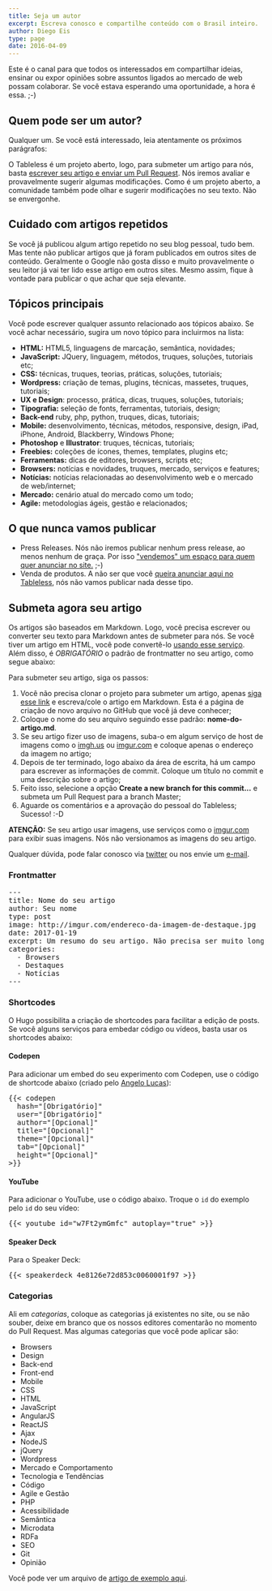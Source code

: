 ```yaml
---
title: Seja um autor
excerpt: Escreva conosco e compartilhe conteúdo com o Brasil inteiro.
author: Diego Eis
type: page
date: 2016-04-09
---
```


Este é o canal para que todos os interessados em compartilhar ideias, ensinar ou expor opiniões sobre assuntos ligados ao mercado de web possam colaborar. Se você estava esperando uma oportunidade, a hora é essa. ;-)

## Quem pode ser um autor?

Qualquer um. Se você está interessado, leia atentamente os próximos parágrafos:

O Tableless é um projeto aberto, logo, para submeter um artigo para nós, basta [escrever seu artigo e enviar um Pull Request](https://github.com/tableless/tableless-static/new/master/content/posts). Nós iremos avaliar e provavelmente sugerir algumas modificações. Como é um projeto aberto, a comunidade também pode olhar e sugerir modificações no seu texto. Não se envergonhe.

## Cuidado com artigos repetidos

Se você já publicou algum artigo repetido no seu blog pessoal, tudo bem. Mas tente não publicar artigos que já foram publicados em outros sites de conteúdo. Geralmente o Google não gosta disso e muito provavelmente o seu leitor já vai ter lido esse artigo em outros sites. Mesmo assim, fique à vontade para publicar o que achar que seja elevante. 

## Tópicos principais

Você pode escrever qualquer assunto relacionado aos tópicos abaixo. Se você achar necessário, sugira um novo tópico para incluirmos na lista:

*   **HTML:** HTML5, linguagens de marcação, semântica, novidades;
*   **JavaScript:** JQuery, linguagem, métodos, truques, soluções, tutoriais etc;
*   **CSS:** técnicas, truques, teorias, práticas, soluções, tutoriais;
*   **Wordpress:** criação de temas, plugins, técnicas, massetes, truques, tutoriais;
*   **UX e Design**: processo, prática, dicas, truques, soluções, tutoriais;
*   **Tipografia:** seleção de fonts, ferramentas, tutoriais, design;
*   **Back-end** ruby, php, python, truques, dicas, tutoriais;
*   **Mobile:** desenvolvimento, técnicas, métodos, responsive, design, iPad, iPhone, Android, Blackberry, Windows Phone;
*   **Photoshop** e **Illustrator**: truques, técnicas, tutoriais;
*   **Freebies:** coleções de ícones, themes, templates, plugins etc;
*   **Ferramentas:** dicas de editores, browsers, scripts etc;
*   **Browsers:** notícias e novidades, truques, mercado, serviços e features;
*   **Notícias:** notícias relacionadas ao desenvolvimento web e o mercado de web/internet;
*   **Mercado:** cenário atual do mercado como um todo;
*   **Agile:** metodologias ágeis, gestão e relacionados;

## O que nunca vamos publicar

*   Press Releases. Nós não iremos publicar nenhum press release, ao menos nenhum de graça. Por isso ["vendemos" um espaço para quem quer anunciar no site.](http://tableless.com.br/anuncie-no-tableless/) ;-)
*   Venda de produtos. A não ser que você [queira anunciar aqui no Tableless](http://tableless.com.br/anuncie-no-tableless/), nós não vamos publicar nada desse tipo.

## Submeta agora seu artigo

Os artigos são baseados em Markdown. Logo, você precisa escrever ou converter seu texto para Markdown antes de submeter para nós. Se você tiver um artigo em HTML, você pode convertê-lo [usando esse serviço](https://domchristie.github.io/to-markdown/). Além disso, é *OBRIGATÓRIO* o padrão de frontmatter no seu artigo, como segue abaixo:

Para submeter seu artigo, siga os passos:

1. Você não precisa clonar o projeto para submeter um artigo, apenas [siga esse link](https://github.com/tableless/tableless-static/new/master/content/posts) e escreva/cole o artigo em Markdown. Esta é a página de criação de novo arquivo no GitHub que você já deve conhecer;
2. Coloque o nome do seu arquivo seguindo esse padrão: **nome-do-artigo.md**. 
3. Se seu artigo fizer uso de imagens, suba-o em algum serviço de host de imagens como o [imgh.us](imgh.us) ou [imgur.com](imgur.com) e coloque apenas o endereço da imagem no artigo;
4. Depois de ter terminado, logo abaixo da área de escrita, há um campo para escrever as informações de commit. Coloque um título no commit e uma descrição sobre o artigo;
5. Feito isso, selecione a opção **Create a new branch for this commit...** e submeta um Pull Request para a branch Master;
6. Aguarde os comentários e a aprovação do pessoal do Tableless; Sucesso! :-D

**ATENÇÃO:** Se seu artigo usar imagens, use serviços como o [imgur.com](imgur.com) para exibir suas imagens. Nós não versionamos as imagens do seu artigo.

Qualquer dúvida, pode falar conosco via [twitter](http://twitter.com/tableless/) ou nos envie um [e-mail](mailto:contato@tableless.com.br).

### Frontmatter
<pre class="lang-yaml">
---
title: Nome do seu artigo
author: Seu nome
type: post
image: http://imgur.com/endereco-da-imagem-de-destaque.jpg
date: 2017-01-19
excerpt: Um resumo do seu artigo. Não precisa ser muito longo, mas o suficiente para que os usuários saibam em poucas palavras sobre o que é o seu artigo. É aqui que eles se interessarão pelo seu texto.
categories:
  - Browsers
  - Destaques
  - Notícias
---
</pre>

### Shortcodes
O Hugo possibilita a criação de shortcodes para facilitar a edição de posts. Se você alguns serviços para embedar código ou vídeos, basta usar os shortcodes abaixo:

#### Codepen
Para adicionar um embed do seu experimento com Codepen, use o código de shortcode abaixo (criado pelo [Angelo Lucas](https://github.com/tableless/tableless-static/pull/6)):

<pre class="lang-html">
{{&lt; codepen
  hash="[Obrigatório]" 
  user="[Obrigatório]"
  author="[Opcional]"
  title="[Opcional]"
  theme="[Opcional]"
  tab="[Opcional]"
  height="[Opcional]"
&gt;}}
</pre>

#### YouTube
Para adicionar o YouTube, use o código abaixo. Troque o `id` do exemplo pelo `id` do seu vídeo:

<pre class="html">
{{&lt; youtube id="w7Ft2ymGmfc" autoplay="true" &gt;}}
</pre>

#### Speaker Deck
Para o Speaker Deck:

<pre>
{{&lt; speakerdeck 4e8126e72d853c0060001f97 &gt;}}
</pre>


### Categorias
Ali em *categorias*, coloque as categorias já existentes no site, ou se não souber, deixe em branco que os nossos editores comentarão no momento do Pull Request. Mas algumas categorias que você pode aplicar são: 

* Browsers
* Design
* Back-end
* Front-end
* Mobile
* CSS
* HTML
* JavaScript
* AngularJS
* ReactJS
* Ajax
* NodeJS
* jQuery
* Wordpress
* Mercado e Comportamento
* Tecnologia e Tendências
* Código
* Agile e Gestão
* PHP
* Acessibilidade
* Semântica
* Microdata
* RDFa
* SEO
* Git
* Opinião

Você pode ver um arquivo de [artigo de exemplo aqui](https://raw.githubusercontent.com/tableless/tableless-static/master/content/posts/carreira-de-front-end-vai-morrer.md).

